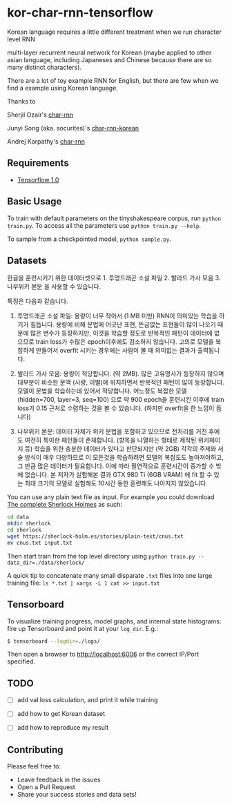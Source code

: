 # kor-char-rnn-tensorflow
Korean language requires a little different treatment when we run character level RNN


multi-layer recurrent neural network for Korean (maybe applied to other asian language, including Japaneses and Chinese because there are so many distinct characters). 

There are a lot of toy example RNN for English, but there are few when we find a example using Korean language. 


Thanks to 

Sherjil Ozair's [char-rnn](https://github.com/sherjilozair/char-rnn-tensorflow)

Junyi Song (aka. socurites)'s [char-rnn-korean](https://github.com/socurites/char-rnn-korean)

Andrej Karpathy's [char-rnn](https://github.com/karpathy/char-rnn)


## Requirements
- [Tensorflow 1.0](http://www.tensorflow.org)

## Basic Usage
To train with default parameters on the tinyshakespeare corpus, run `python train.py`. To access all the parameters use `python train.py --help`.

To sample from a checkpointed model, `python sample.py`.

## Datasets

한글을 훈련시키기 위한 데이터셋으로 1. 투명드래곤 소설 파일 2. 발라드 가사 모음 3. 나무위키 본문 을 사용할 수 있습니다.

특징은 다음과 같습니다. 

1. 투명드래곤 소설 파일:
	용량이 너무 작아서 (1 MB 미만) RNN이 의미있는 학습을 하기가 힘듭니다. 용량에 비해 문법에 어긋난 표현, 뜬금없는 표현들이 많이 나오기 때문에 많은 변수가 등장하지만, 이것을 학습할 정도로 반복적인 패턴이 데이터에 없으므로 train loss가 수많은 epoch이후에도 감소하지 않습니다. 고의로 모델을 복잡하게 만들어서 overfit 시키는 경우에는 사람이 볼 때 의미없는 결과가 출력됩니다. 

2. 발라드 가사 모음:
	용량이 적당합니다. (약 2MB). 많은 고유명사가 등장하지 않으며 대부분이 비슷한 문맥 (사랑, 이별)에 위치하면서 반복적인 패턴이 많이 등장합니다. 모델이 문법을 학습하는데 있어서 적당합니다. 어느정도 복잡한 모델 (hidden=700, layer=3, seq=100) 으로 약 900 epoch을 훈련시킨 이후에 train loss가 0.15 근처로 수렴하는 것을 볼 수 있습니다. (하지만 overfit을 한 느낌이 듭니다)

3. 나무위키 본문:
	데이터 자체가 위키 문법을 포함하고 있으므로 전처리를 거친 후에도 여전히 특이한 패턴들이 존재합니다. (항목을 나열하는 형태로 제작된 위키페이지 등) 학습을 위한 충분한 데이터가 있다고 판단되지만 (약 2GB) 각각의 주제와 서술 방식이 매우 다양하므로 이 모든것을 학습하려면 모델의 복잡도도 높아져야하고, 그 만큼 많은 데이터가 필요합니다. 이에 따라 필연적으로 훈련시간이 증가할 수 밖에 없습니다. 본 저자가 실험해본 결과 GTX 980 Ti (6GB VRAM) 에 fit 할 수 있는 최대 크기의 모델로 실험해도 10시간 동한 훈련해도 나아지지 않았습니다. 


You can use any plain text file as input. For example you could download [The complete Sherlock Holmes](https://sherlock-holm.es/ascii/) as such:

```bash
cd data
mkdir sherlock
cd sherlock
wget https://sherlock-holm.es/stories/plain-text/cnus.txt
mv cnus.txt input.txt
```

Then start train from the top level directory using `python train.py --data_dir=./data/sherlock/`

A quick tip to concatenate many small disparate `.txt` files into one large training file: `ls *.txt | xargs -L 1 cat >> input.txt`

## Tensorboard
To visualize training progress, model graphs, and internal state histograms:  fire up Tensorboard and point it at your `log_dir`.  E.g.:
```bash
$ tensorboard --logdir=./logs/
```

Then open a browser to [http://localhost:6006](http://localhost:6006) or the correct IP/Port specified.


## TODO


- [ ] add val loss calculation, and print it while training
- [ ] add how to get Korean dataset
- [ ] add how to reproduce my result


## Contributing
Please feel free to:
* Leave feedback in the issues
* Open a Pull Request
* Share your success stories and data sets!
